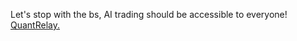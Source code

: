 Let's stop with the bs, AI trading should be accessible to everyone!
[QuantRelay.
](https://quantrelay.com/)
